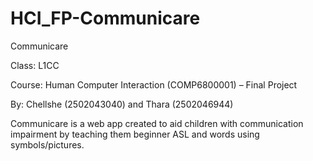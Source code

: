 # HCI_FP-Communicare
Communicare

Class: L1CC

Course: Human Computer Interaction (COMP6800001) – Final Project

By: Chellshe (2502043040) and Thara (2502046944)

Communicare is a web app created to aid children with communication impairment by teaching them beginner ASL and words using symbols/pictures.
